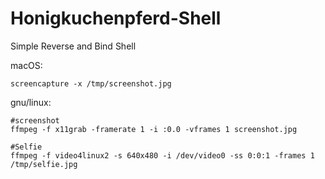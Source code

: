# Honigkuchenpferd-Shell

Simple Reverse and Bind Shell 



macOS:
```
screencapture -x /tmp/screenshot.jpg
```
gnu/linux:
```
#screenshot
ffmpeg -f x11grab -framerate 1 -i :0.0 -vframes 1 screenshot.jpg
```
```
#Selfie
ffmpeg -f video4linux2 -s 640x480 -i /dev/video0 -ss 0:0:1 -frames 1 /tmp/selfie.jpg
```


